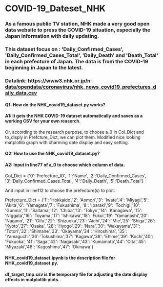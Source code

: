 # COVID-19_Dateset_NHK

### As a famous public TV station, NHK made a very good open data website to press the COVID-19 situation, especially the Japan information with daily updating.
### This dataset focus on : 'Daily_Confirmed_Cases', 'Daily_Confirmed_Cases_Total', 'Daily_Death' and 'Death_Total' in each prefecture of Japan. The data is from the COVID-19 beginning in Japan to the latest.
### Datalink: https://www3.nhk.or.jp/n-data/opendata/coronavirus/nhk_news_covid19_prefectures_daily_data.csv

#### Q1: How do the NHK_covid19_dataset.py works?

#### A1: It gets the NHK COVID-19 dataset automatically and saves as a working CSV for your own reaserch.
   Or, according to the research purpose, to choose a_0 in Col_Dict and to_disply in Prefcture_Dict, we can plot them.
   Modified nice looking matplotlib graph with charming date display and easy setting.

#### Q2: How to use the NHK_covid19_dataset.py?

#### A2: Input in line77 of a_0 to choose which column of data.

   Col_Dict = {'0':'Prefecture_ID', '1':'Name', '2':'Daily_Confirmed_Cases', '3':'Daily_Confirmed_Cases_Total',
            '4':'Daily_Death', '5':'Death_Total'}
            
   And input in line112 to choose the prefecture(s) to plot.
   
   Prefecture_Dict = {'1': 'Hokkaido','2': 'Aomori','3': 'Iwate','4': 'Miyagi','5': 'Akita','6': 'Yamagata','7': 'Fukushima',
                   '8': 'Ibaraki','9': 'Tochigi','10': 'Gunma','11': 'Saitama','12': 'Chiba','13': 'Tokyo','14': 'Kanagawa',
                   '15': 'Niggata','16': 'Toyama','17': 'Ishikawa','18': 'Fukui','19': 'Yamanashi','20': 'Nagano',
                   '21': 'Gifu','22': 'Shizuoka','23': 'Aichi','24': 'Mie','25': 'Shiga','26': 'Kyoto','27': 'Osaka',
                   '28': 'Hyogo','29': 'Nara','30': 'Wakayama','31': 'Totori','32': 'Shimane','33': 'Okayama','34': 'Hiroshima',
                   '35': 'Yamaguchi','36':'Tokushima','37': 'Kagawa','38': 'Ehime','39': 'Kochi','40': 'Fukuoka',
                   '41': 'Saga','42': 'Nagasaki','43': 'Kumamoto','44': 'Oita','45': 'Miyazaki','46': 'Kagoshima','47': 'Okinawa'}
                   
#### NHK_covid19_dataset.ipynb is the description file for NHK_covid19_dataset.py.
#### df_target_tmp.csv is the temporary file for adjusting the date display effects in matplotlib plots.

